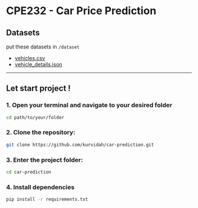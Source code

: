 # CPE232 - Car Price Prediction

## Datasets

put these datasets in `/dataset`

- [vehicles.csv](https://www.kaggle.com/datasets/austinreese/craigslist-carstrucks-data)
- [vehicle_details.json](https://data.opendatasoft.com/explore/dataset/all-vehicles-model%40public/)

---

## Let start project !

### 1. Open your terminal and navigate to your desired folder

```bash
cd path/to/your/folder
```

### 2. Clone the repository:

```bash
git clone https://github.com/kurvidah/car-prediction.git
```

### 3. Enter the project folder:

```bash
cd car-prediction
```

### 4. Install dependencies

```bash
pip install -r requirements.txt
```
